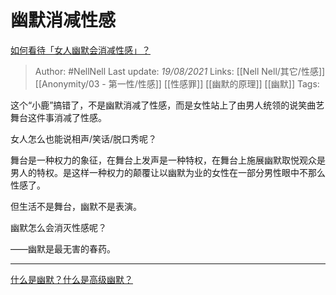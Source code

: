 # 幽默消减性感
[如何看待「女人幽默会消减性感」？](https://www.zhihu.com/question/435692948/answer/1668462701)

> Author: #NellNell 
Last update: *19/08/2021* 
Links: [[Nell Nell/其它/性感]] [[Anonymity/03 - 第一性/性感]] [[性感罪]] [[幽默的原理]] [[幽默]]
Tags:  

这个“小鹿”搞错了，不是幽默消减了性感，而是女性站上了由男人统领的说笑曲艺舞台这件事消减了性感。

女人怎么也能说相声/笑话/脱口秀呢？

舞台是一种权力的象征，在舞台上发声是一种特权，在舞台上施展幽默取悦观众是男人的特权。是这样一种权力的颠覆让以幽默为业的女性在一部分男性眼中不那么性感了。

但生活不是舞台，幽默不是表演。

幽默怎么会消灭性感呢？

——幽默是最无害的春药。

  

  

---

  

[什么是幽默？什么是高级幽默？](https://www.zhihu.com/question/22529282/answer/1623208069)

  
  


